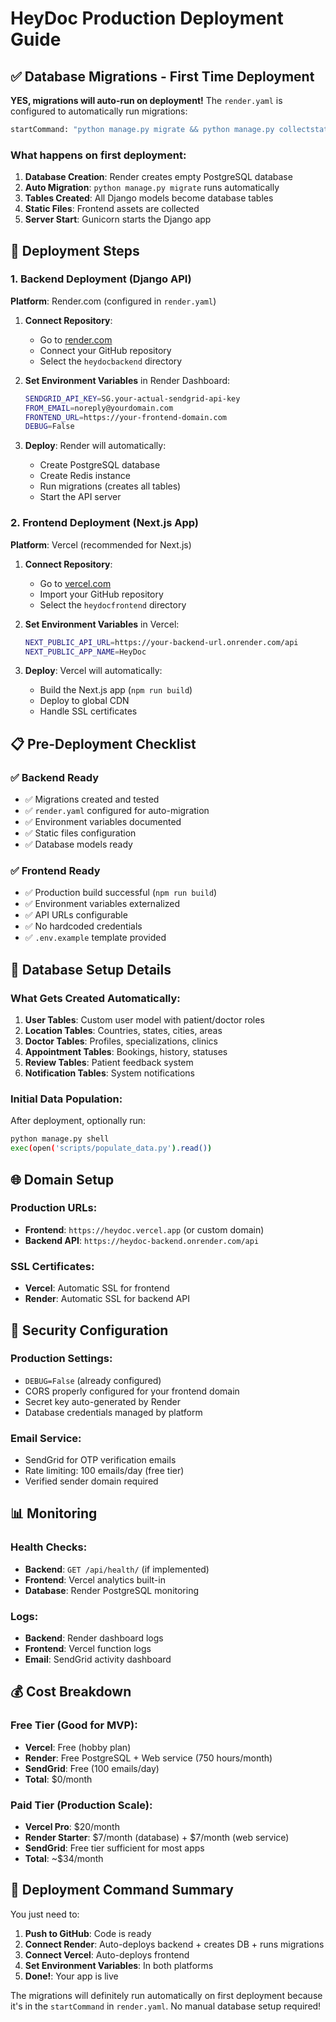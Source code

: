 # HeyDoc Production Deployment Guide

## ✅ Database Migrations - First Time Deployment

**YES, migrations will auto-run on deployment!** The `render.yaml` is configured to automatically run migrations:

```bash
startCommand: "python manage.py migrate && python manage.py collectstatic --noinput && gunicorn heydocbackend.wsgi:application"
```

### What happens on first deployment:
1. **Database Creation**: Render creates empty PostgreSQL database
2. **Auto Migration**: `python manage.py migrate` runs automatically
3. **Tables Created**: All Django models become database tables
4. **Static Files**: Frontend assets are collected
5. **Server Start**: Gunicorn starts the Django app

## 🚀 Deployment Steps

### 1. Backend Deployment (Django API)

**Platform**: Render.com (configured in `render.yaml`)

1. **Connect Repository**:
   - Go to [render.com](https://render.com)
   - Connect your GitHub repository
   - Select the `heydocbackend` directory

2. **Set Environment Variables** in Render Dashboard:
   ```bash
   SENDGRID_API_KEY=SG.your-actual-sendgrid-api-key
   FROM_EMAIL=noreply@yourdomain.com
   FRONTEND_URL=https://your-frontend-domain.com
   DEBUG=False
   ```

3. **Deploy**: Render will automatically:
   - Create PostgreSQL database
   - Create Redis instance  
   - Run migrations (creates all tables)
   - Start the API server

### 2. Frontend Deployment (Next.js App)

**Platform**: Vercel (recommended for Next.js)

1. **Connect Repository**:
   - Go to [vercel.com](https://vercel.com)
   - Import your GitHub repository
   - Select the `heydocfrontend` directory

2. **Set Environment Variables** in Vercel:
   ```bash
   NEXT_PUBLIC_API_URL=https://your-backend-url.onrender.com/api
   NEXT_PUBLIC_APP_NAME=HeyDoc
   ```

3. **Deploy**: Vercel will automatically:
   - Build the Next.js app (`npm run build`)
   - Deploy to global CDN
   - Handle SSL certificates

## 📋 Pre-Deployment Checklist

### ✅ Backend Ready
- ✅ Migrations created and tested
- ✅ `render.yaml` configured for auto-migration
- ✅ Environment variables documented
- ✅ Static files configuration
- ✅ Database models ready

### ✅ Frontend Ready  
- ✅ Production build successful (`npm run build`)
- ✅ Environment variables externalized
- ✅ API URLs configurable
- ✅ No hardcoded credentials
- ✅ `.env.example` template provided

## 🔧 Database Setup Details

### What Gets Created Automatically:
1. **User Tables**: Custom user model with patient/doctor roles
2. **Location Tables**: Countries, states, cities, areas
3. **Doctor Tables**: Profiles, specializations, clinics
4. **Appointment Tables**: Bookings, history, statuses
5. **Review Tables**: Patient feedback system
6. **Notification Tables**: System notifications

### Initial Data Population:
After deployment, optionally run:
```bash
python manage.py shell
exec(open('scripts/populate_data.py').read())
```

## 🌐 Domain Setup

### Production URLs:
- **Frontend**: `https://heydoc.vercel.app` (or custom domain)
- **Backend API**: `https://heydoc-backend.onrender.com/api`

### SSL Certificates:
- **Vercel**: Automatic SSL for frontend
- **Render**: Automatic SSL for backend API

## 🔐 Security Configuration

### Production Settings:
- `DEBUG=False` (already configured)
- CORS properly configured for your frontend domain
- Secret key auto-generated by Render
- Database credentials managed by platform

### Email Service:
- SendGrid for OTP verification emails
- Rate limiting: 100 emails/day (free tier)
- Verified sender domain required

## 📊 Monitoring

### Health Checks:
- **Backend**: `GET /api/health/` (if implemented)
- **Frontend**: Vercel analytics built-in
- **Database**: Render PostgreSQL monitoring

### Logs:
- **Backend**: Render dashboard logs
- **Frontend**: Vercel function logs
- **Email**: SendGrid activity dashboard

## 💰 Cost Breakdown

### Free Tier (Good for MVP):
- **Vercel**: Free (hobby plan)
- **Render**: Free PostgreSQL + Web service (750 hours/month)
- **SendGrid**: Free (100 emails/day)
- **Total**: $0/month

### Paid Tier (Production Scale):
- **Vercel Pro**: $20/month
- **Render Starter**: $7/month (database) + $7/month (web service)
- **SendGrid**: Free tier sufficient for most apps
- **Total**: ~$34/month

## 🚀 Deployment Command Summary

You just need to:
1. **Push to GitHub**: Code is ready
2. **Connect Render**: Auto-deploys backend + creates DB + runs migrations
3. **Connect Vercel**: Auto-deploys frontend
4. **Set Environment Variables**: In both platforms
5. **Done!**: Your app is live

The migrations will definitely run automatically on first deployment because it's in the `startCommand` in `render.yaml`. No manual database setup required!